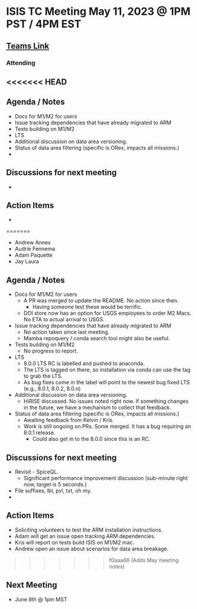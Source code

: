 # ISIS TC Meeting May 11, 2023 @ 1PM PST /  4PM EST

## [Teams Link](https://teams.microsoft.com/dl/launcher/launcher.html?url=%2f_%23%2fl%2fmeetup-join%2f19%3ameeting_YWRkZjdiMGUtZWJlOC00OWMzLThlMTItZTk0Y2MyM2E1MWE0%40thread.v2%2f0%3fcontext%3d%257b%2522Tid%2522%253a%25220693b5ba-4b18-4d7b-9341-f32f400a5494%2522%252c%2522Oid%2522%253a%2522c27c6e98-e45a-45ff-aea5-7f10d6fe67c1%2522%257d%26anon%3dtrue&type=meetup-join&deeplinkId=e54b3969-3c7f-4efb-9cad-ee99cf639f86&directDl=true&msLaunch=true&enableMobilePage=true&suppressPrompt=true)

### Attending
<<<<<<< HEAD
- 
## Agenda / Notes
- Docs for M1/M2 for users
- Issue tracking dependencies that have already migrated to ARM
- Tests building on M1/M2
- LTS
- Additional discussion on data area versioning.
- Status of data area filtering (specific is ORex, impacts all missions.)
- 
## Discussions for next meeting
- 


## Action Items
- 
=======
- Andrew Annex
- Audrie Fennema
- Adam Paquette
- Jay Laura
## Agenda / Notes
- Docs for M1/M2 for users
  - A PR was merged to update the README. No action since then.
    - Having someone test these would be terrific.
  - DOI store now has an option for USGS employees to order M2 Macs. No ETA to actual arrival to USGS.
- Issue tracking dependencies that have already migrated to ARM
  - No action taken since last meeting.
  - Mamba repoquery / conda search tool might also be useful. 
- Tests building on M1/M2
  - No progress to report. 
- LTS
  - 8.0.0 LTS RC is labelled and pushed to anaconda.
  - The LTS is tagged on there, so installation via conda can use the tag to grab the LTS. 
  - As bug fixes come in the label will point to the newest bug fixed LTS (e.g., 8.0.1, 8.0.2, 8.0.n)
- Additional discussion on data area versioning.
  - HiRISE discussed. No issues noted right now. If something changes in the future, we have a mechanism to collect that feedback.
- Status of data area filtering (specific is ORex, impacts all missions.)
  - Awaiting feedback from Kelvin / Kris.
  - Work is still ongoing on PRs. Some merged. It has a bug requiring an 8.0.1 release.
    - Could also get in to the 8.0.0 since this is an RC.

## Discussions for next meeting
- Revisit - SpiceQL.
  - Significant performance improvement discussion (sub-minute right now, target is 5 seconds.)
- File suffixes, lbl, pvl, txt, oh my.
- 

## Action Items
- Soliciting volunteers to test the ARM installation instructions.
- Adam will get an issue open tracking ARM dependencies.
- Kris will report on tests build ISIS on M1/M2 mac.
- Andrew open an issue about scenarios for data area breakage.

>>>>>>> f0aaa66 (Adds May meeting notes)

## Next Meeting
- June 8th @ 1pm MST
